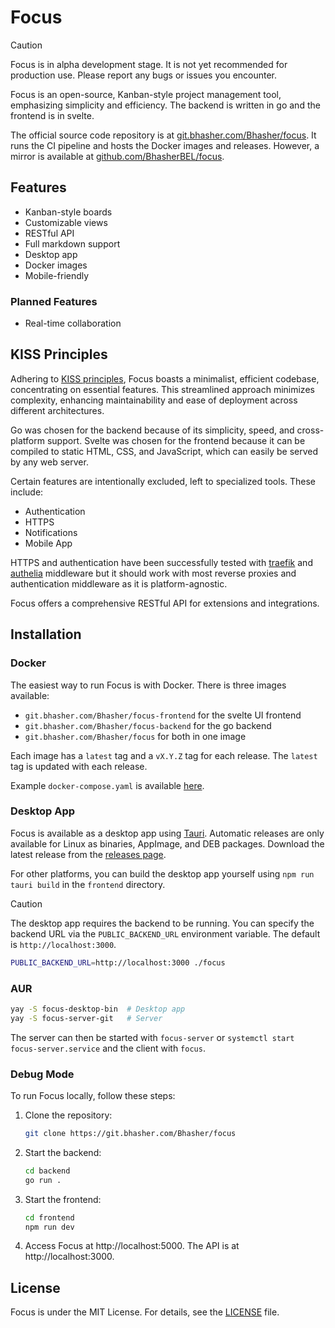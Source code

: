 # Focus

> [!CAUTION]
> Focus is in alpha development stage. It is not yet recommended for production use. Please report any bugs or issues you encounter.

Focus is an open-source, Kanban-style project management tool, emphasizing simplicity and efficiency. The backend is written in go and the frontend is in svelte.

The official source code repository is at [git.bhasher.com/Bhasher/focus](https://git.bhasher.com/Bhasher/focus). It runs the CI pipeline and hosts the Docker images and releases. However, a mirror is available at [github.com/BhasherBEL/focus](https://github.com/BhasherBEL/focus).

## Features

- Kanban-style boards
- Customizable views
- RESTful API
- Full markdown support
- Desktop app
- Docker images
- Mobile-friendly

### Planned Features

- Real-time collaboration

## KISS Principles

Adhering to [KISS principles](https://en.wikipedia.org/wiki/KISS_principle), Focus boasts a minimalist, efficient codebase, concentrating on essential features. This streamlined approach minimizes complexity, enhancing maintainability and ease of deployment across different architectures.

Go was chosen for the backend because of its simplicity, speed, and cross-platform support. Svelte was chosen for the frontend because it can be compiled to static HTML, CSS, and JavaScript, which can easily be served by any web server.

Certain features are intentionally excluded, left to specialized tools. These include:

- Authentication
- HTTPS
- Notifications
- Mobile App

HTTPS and authentication have been successfully tested with [traefik](https://traefik.io/) and [authelia](https://www.authelia.com/) middleware but it should work with most reverse proxies and authentication middleware as it is platform-agnostic.

Focus offers a comprehensive RESTful API for extensions and integrations.

## Installation

### Docker

The easiest way to run Focus is with Docker. There is three images available:

- `git.bhasher.com/Bhasher/focus-frontend` for the svelte UI frontend
- `git.bhasher.com/Bhasher/focus-backend` for the go backend
- `git.bhasher.com/Bhasher/focus` for both in one image

Each image has a `latest` tag and a `vX.Y.Z` tag for each release. The `latest` tag is updated with each release.

Example `docker-compose.yaml` is available [here](docker-compose.yaml).

### Desktop App

Focus is available as a desktop app using [Tauri](https://tauri.app). Automatic releases are only available for Linux as binaries, AppImage, and DEB packages. Download the latest release from the [releases page](https://git.bhasher.com/Bhasher/focus/releases).

For other platforms, you can build the desktop app yourself using `npm run tauri build` in the `frontend` directory.

> [!CAUTION]
> The desktop app requires the backend to be running. You can specify the backend URL via the `PUBLIC_BACKEND_URL` environment variable. The default is `http://localhost:3000`.

```sh
PUBLIC_BACKEND_URL=http://localhost:3000 ./focus
```

### AUR

```sh
yay -S focus-desktop-bin  # Desktop app
yay -S focus-server-git   # Server
```

The server can then be started with `focus-server` or `systemctl start focus-server.service` and the client with `focus`.

### Debug Mode

To run Focus locally, follow these steps:

1. Clone the repository:

   ```sh
   git clone https://git.bhasher.com/Bhasher/focus
   ```

2. Start the backend:

   ```sh
   cd backend
   go run .
   ```

3. Start the frontend:

   ```sh
   cd frontend
   npm run dev
   ```

4. Access Focus at http://localhost:5000. The API is at http://localhost:3000.

## License

Focus is under the MIT License. For details, see the [LICENSE](license.md) file.
